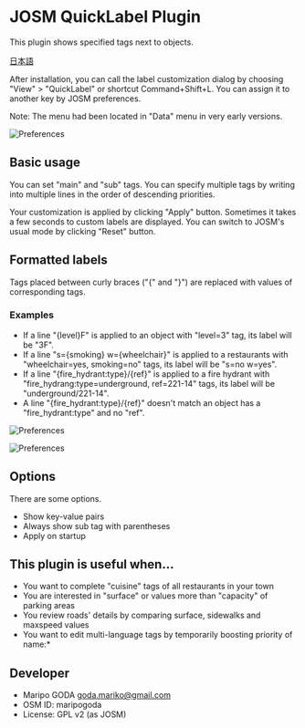 # JOSM QuickLabel Plugin

This plugin shows specified tags next to objects.

[日本語](https://github.com/maripo/JOSM_quicklabel/blob/master/README.ja.md)

After installation, you can call the label customization dialog by choosing "View" > "QuickLabel" or shortcut Command+Shift+L. You can assign it to another key by JOSM preferences. 

Note: The menu had been located in "Data" menu in very early versions.

 ![Preferences](https://raw.githubusercontent.com/maripo/JOSM_quicklabel/master/doc/img/screenshot_en0.png)
 
 ## Basic usage
 
 You can set "main" and "sub" tags.
 You can specify multiple tags by writing into multiple lines in the order of descending priorities. 
 
Your customization is applied by clicking "Apply" button.
Sometimes it takes a few seconds to custom labels are displayed. 
You can switch to JOSM's usual mode by clicking "Reset" button.
 
 ## Formatted labels
 
 Tags placed between curly braces ("{" and "}") are replaced with values of corresponding tags.
 
 ### Examples
 * If a line "{level}F" is applied to an object with "level=3" tag, its label will be "3F".
 * If a line "s={smoking} w={wheelchair}" is applied to a restaurants with "wheelchair=yes, smoking=no" tags, its label will be "s=no w=yes".
 * If a line "{fire_hydrant:type}/{ref}" is applied to a fire hydrant with "fire_hydrang:type=underground, ref=221-14" tags, its label will be "underground/221-14".
 * A line "{fire_hydrant:type}/{ref}" doesn't match an object has a "fire_hydrant:type" and no "ref". 
 
 ![Preferences](https://raw.githubusercontent.com/maripo/JOSM_quicklabel/master/doc/img/screenshot_en1.png)
 
 ![Preferences](https://raw.githubusercontent.com/maripo/JOSM_quicklabel/master/doc/img/screenshot_en2.png)
 
## Options

There are some options.

* Show key-value pairs
* Always show sub tag with parentheses
* Apply on startup

## This plugin is useful when...

 * You want to complete "cuisine" tags of all restaurants in your town
 * You are interested in "surface"  or values more than "capacity" of parking areas
 * You review roads' details by comparing surface, sidewalks and maxspeed values
 * You want to edit multi-language tags by temporarily boosting priority of name:* 

## Developer

 * Maripo GODA <goda.mariko@gmail.com>
 * OSM ID: maripogoda
 * License: GPL v2 (as JOSM)
 